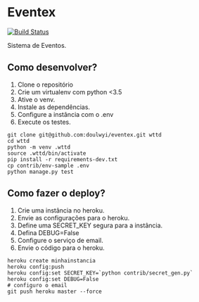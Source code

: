 # Eventex

[![Build Status](https://travis-ci.org/doulwyi/eventex.svg?branch=master)](https://travis-ci.org/doulwyi/eventex)

Sistema de Eventos.

## Como desenvolver?
1. Clone o repositório
2. Crie um virtualenv com python <3.5
3. Ative o venv.
4. Instale as dependências.
5. Configure a instância com o .env
6. Execute os testes.

```console
git clone git@github.com:doulwyi/eventex.git wttd
cd wttd
python -m venv .wttd
source .wttd/bin/activate
pip install -r requirements-dev.txt
cp contrib/env-sample .env
python manage.py test
```



## Como fazer o deploy?

1. Crie uma instância no heroku.
2. Envie as configurações para o heroku.
3. Define uma SECRET_KEY segura para a instância.
4. Defina DEBUG=False
5. Configure o serviço de email.
6. Envie o código para o heroku.

```console
heroku create minhainstancia
heroku config:push
heroku config:set SECRET_KEY=`python contrib/secret_gen.py`
heroku config:set DEBUG=False
# configuro o email
git push heroku master --force

```